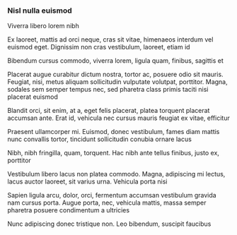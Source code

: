### Nisl nulla euismod

Viverra libero lorem nibh

Ex laoreet, mattis ad orci neque, cras sit vitae, himenaeos interdum vel euismod eget. Dignissim non cras vestibulum, laoreet, etiam id

Bibendum cursus commodo, viverra lorem, ligula quam, finibus, sagittis et

Placerat augue curabitur dictum nostra, tortor ac, posuere odio sit mauris. Feugiat, nisi, metus aliquam sollicitudin vulputate volutpat, porttitor. Magna, sodales sem semper tempus nec, sed pharetra class primis taciti nisi placerat euismod

Blandit orci, sit enim, at a, eget felis placerat, platea torquent placerat accumsan ante. Erat id, vehicula nec cursus mauris feugiat ex vitae, efficitur

Praesent ullamcorper mi. Euismod, donec vestibulum, fames diam mattis nunc convallis tortor, tincidunt sollicitudin conubia ornare lacus

Nibh, nibh fringilla, quam, torquent. Hac nibh ante tellus finibus, justo ex, porttitor

Vestibulum libero lacus non platea commodo. Magna, adipiscing mi lectus, lacus auctor laoreet, sit varius urna. Vehicula porta nisi

Sapien ligula arcu, dolor, orci, fermentum accumsan vestibulum gravida nam cursus porta. Augue porta, nec, vehicula mattis, massa semper pharetra posuere condimentum a ultricies

Nunc adipiscing donec tristique non. Leo bibendum, suscipit faucibus


